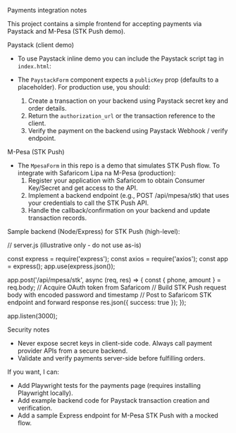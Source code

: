Payments integration notes

This project contains a simple frontend for accepting payments via Paystack and M-Pesa (STK Push demo).

Paystack (client demo)
- To use Paystack inline demo you can include the Paystack script tag in `index.html`:

  <script src="https://js.paystack.co/v1/inline.js"></script>

- The `PaystackForm` component expects a `publicKey` prop (defaults to a placeholder). For production use, you should:
  1. Create a transaction on your backend using Paystack secret key and order details.
  2. Return the `authorization_url` or the transaction reference to the client.
  3. Verify the payment on the backend using Paystack Webhook / verify endpoint.

M-Pesa (STK Push)
- The `MpesaForm` in this repo is a demo that simulates STK Push flow. To integrate with Safaricom Lipa na M-Pesa (production):
  1. Register your application with Safaricom to obtain Consumer Key/Secret and get access to the API.
  2. Implement a backend endpoint (e.g., POST /api/mpesa/stk) that uses your credentials to call the STK Push API.
  3. Handle the callback/confirmation on your backend and update transaction records.

Sample backend (Node/Express) for STK Push (high-level):

// server.js (illustrative only - do not use as-is)

const express = require('express');
const axios = require('axios');
const app = express();
app.use(express.json());

app.post('/api/mpesa/stk', async (req, res) => {
  const { phone, amount } = req.body;
  // Acquire OAuth token from Safaricom
  // Build STK Push request body with encoded password and timestamp
  // Post to Safaricom STK endpoint and forward response
  res.json({ success: true });
});

app.listen(3000);

Security notes
- Never expose secret keys in client-side code. Always call payment provider APIs from a secure backend.
- Validate and verify payments server-side before fulfilling orders.

If you want, I can:
- Add Playwright tests for the payments page (requires installing Playwright locally).
- Add example backend code for Paystack transaction creation and verification.
- Add a sample Express endpoint for M-Pesa STK Push with a mocked flow.
